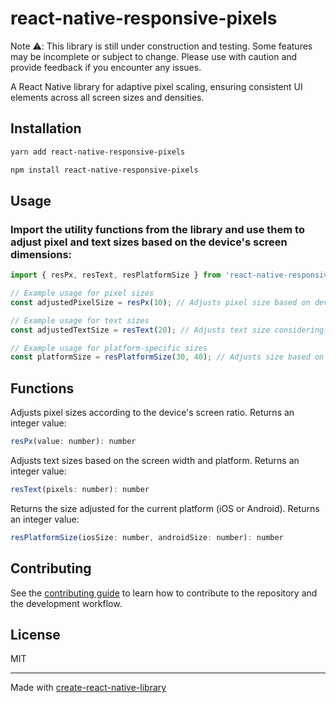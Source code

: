 # react-native-responsive-pixels

Note ⚠️: This library is still under construction and testing. Some features may be incomplete or subject to change. Please use with caution and provide feedback if you encounter any issues.

A React Native library for adaptive pixel scaling, ensuring consistent UI elements across all screen sizes and densities.

## Installation

```sh
yarn add react-native-responsive-pixels
```

```sh
npm install react-native-responsive-pixels
```

## Usage

### Import the utility functions from the library and use them to adjust pixel and text sizes based on the device's screen dimensions:


```js
import { resPx, resText, resPlatformSize } from 'react-native-responsive-pixels';

// Example usage for pixel sizes
const adjustedPixelSize = resPx(10); // Adjusts pixel size based on device's screen ratio

// Example usage for text sizes
const adjustedTextSize = resText(20); // Adjusts text size considering platform-specific adjustments

// Example usage for platform-specific sizes
const platformSize = resPlatformSize(30, 40); // Adjusts size based on the platform (iOS or Android)
```

## Functions


Adjusts pixel sizes according to the device's screen ratio. Returns an integer value:
```js
resPx(value: number): number
```


Adjusts text sizes based on the screen width and platform. Returns an integer value:
```js
resText(pixels: number): number
```


Returns the size adjusted for the current platform (iOS or Android). Returns an integer value:
```js
resPlatformSize(iosSize: number, androidSize: number): number
```


## Contributing

See the [contributing guide](CONTRIBUTING.md) to learn how to contribute to the repository and the development workflow.

## License

MIT

---

Made with [create-react-native-library](https://github.com/callstack/react-native-builder-bob)
